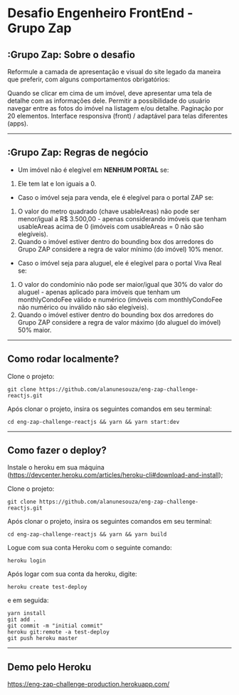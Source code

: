 # Desafio Engenheiro FrontEnd - Grupo Zap

## :Grupo Zap: Sobre o desafio

Reformule a camada de apresentação e visual do site legado da maneira que preferir, com alguns comportamentos obrigatórios:

Quando se clicar em cima de um imóvel, deve apresentar uma tela de detalhe com as informações dele.
Permitir a possibilidade do usuário navegar entre as fotos do imóvel na listagem e/ou detalhe.
Paginação por 20 elementos.
Interface responsiva (front) / adaptável para telas diferentes (apps).

<hr>

## :Grupo Zap: Regras de negócio

- Um imóvel não é elegível em **NENHUM PORTAL** se:

1. Ele tem lat e lon iguais a 0.

- Caso o imóvel seja para venda, ele é elegível para o portal ZAP se:

1. O valor do metro quadrado (chave usableAreas) não pode ser menor/igual a R\$ 3.500,00 - apenas considerando imóveis que tenham usableAreas acima de 0 (imóveis com usableAreas = 0 não são elegíveis).
2. Quando o imóvel estiver dentro do bounding box dos arredores do Grupo ZAP considere a regra de valor mínimo (do imóvel) 10% menor.

- Caso o imóvel seja para aluguel, ele é elegível para o portal Viva Real se:

1. O valor do condomínio não pode ser maior/igual que 30% do valor do aluguel - apenas aplicado para imóveis que tenham um monthlyCondoFee válido e numérico (imóveis com monthlyCondoFee não numérico ou inválido não são elegíveis).
2. Quando o imóvel estiver dentro do bounding box dos arredores do Grupo ZAP considere a regra de valor máximo (do aluguel do imóvel) 50% maior.

<hr>

## Como rodar localmente?

Clone o projeto:

```
git clone https://github.com/alanunesouza/eng-zap-challenge-reactjs.git
```

Após clonar o projeto, insira os seguintes comandos em seu terminal:

```
cd eng-zap-challenge-reactjs && yarn && yarn start:dev
```

<hr>

## Como fazer o deploy?

Instale o heroku em sua máquina (https://devcenter.heroku.com/articles/heroku-cli#download-and-install);

Clone o projeto:

```
git clone https://github.com/alanunesouza/eng-zap-challenge-reactjs.git
```

Após clonar o projeto, insira os seguintes comandos em seu terminal:

```
cd eng-zap-challenge-reactjs && yarn && yarn build
```

Logue com sua conta Heroku com o seguinte comando:

```
heroku login
```

Após logar com sua conta da heroku, digite:

```
heroku create test-deploy
```

e em seguida:

```
yarn install
git add .
git commit -m "initial commit"
heroku git:remote -a test-deploy
git push heroku master
```

<hr>

## Demo pelo Heroku

https://eng-zap-challenge-production.herokuapp.com/
